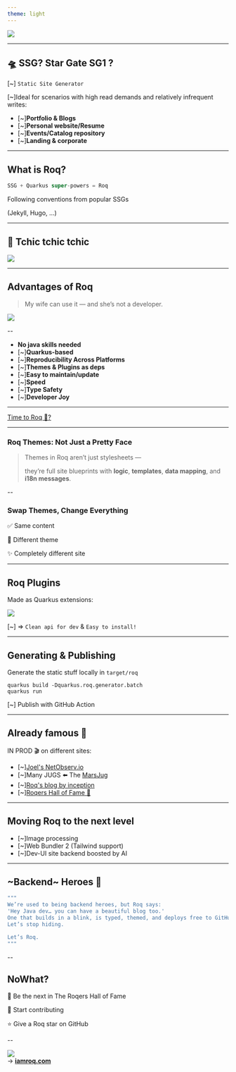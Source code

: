 ```yaml
---
theme: light
---
```


![](deck-assets/iamroq-transparent.svg)<!-- .element height="500px"  -->  

---
##  🛸 SSG? Star Gate SG1 ?

[~] `Static Site Generator`

[~]Ideal for scenarios with high read demands and relatively infrequent writes:
- [~]**Portfolio & Blogs**
- [~]**Personal website/Resume**
- [~]**Events/Catalog repository**
- [~]**Landing & corporate**

---
##  What is Roq?

```js
SSG + Quarkus super-powers = Roq
```

Following conventions from popular SSGs

(Jekyll, Hugo, ...)

---
## 🤺 Tchic tchic tchic 

![](deck-assets/roq-how-it-works.png)



---
## Advantages of Roq

> My wife can use it — and she’s not a developer.


![](deck-assets/smart.gif)


--

- **No java skills needed**
- [~]**Quarkus-based**
- [~]**Reproducibility Across Platforms**
- [~]**Themes & Plugins as deps**
- [~]**Easy to maintain/update**
- [~]**Speed**
- [~]**Type Safety**
- [~]**Developer Joy**


---


[Time to Roq 🗿?](https://code.quarkus.io/?g=so.spicy&a=foodporn-hub&e=io.quarkiverse.roq%3Aquarkus-roq)


---
###  Roq Themes: Not Just a Pretty Face

> Themes in Roq aren’t just stylesheets —
> 
> they’re full site blueprints with **logic**, **templates**, **data mapping**, and **i18n messages**.

--

### Swap Themes, Change Everything

✅ Same content

🔁 Different theme

✨ Completely different site

---
## Roq Plugins

Made as Quarkus extensions:

 ![](deck-assets/roq-plugins.png)<!-- .element height="300px"  -->  

[~] => `Clean api for dev` & `Easy to install!`


---

## Generating & Publishing

Generate the static stuff locally in `target/roq`
```shell
quarkus build -Dquarkus.roq.generator.batch
quarkus run
```

[~] Publish with GitHub Action

---
## Already famous 🎸

IN PROD 🎬 on different sites:

- [~][Joel's NetObserv.io](https://netobserv.io/)
- [~]Many JUGS ⬅️ The [MarsJug](https://marsjug.org/)
- [~][Roq's blog by inception](https://iamroq.com)
- [~][Roqers Hall of Fame 🤘](https://iamroq.com/roqers/)


---
## Moving Roq to the next level

- [~]Image processing
- [~]Web Bundler 2 (Tailwind support)
- [~]Dev-UI site backend boosted by AI

---
## ~Backend~ Heroes 🦸

```java
"""
We’re used to being backend heroes, but Roq says:
'Hey Java dev… you can have a beautiful blog too.'
One that builds in a blink, is typed, themed, and deploys free to GitHub Pages.
Let’s stop hiding.

Let’s Roq.
"""
```

--

## NoWhat?

🎸 Be the next in The Roqers Hall of Fame

🚀 Start contributing 

⭐️ Give a Roq star on GitHub


--


![](deck-assets/crafted-by-roq-transparent.svg)<!-- .element width="500px"  -->  
→ **[iamroq.com](iamroq.com)**
